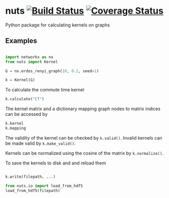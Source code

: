 # nuts [![Build Status](https://travis-ci.org/harryscholes/nuts.svg?branch=master)](https://travis-ci.org/harryscholes/nuts) [![Coverage Status](https://codecov.io/gh/harryscholes/nuts/branch/master/graph/badge.svg)](https://codecov.io/gh/harryscholes/nuts?branch=master)
Python package for calculating kernels on graphs


## Examples

```python

import networkx as nx
from nuts import Kernel

G = nx.erdos_renyi_graph(10, 0.2, seed=1)

k = Kernel(G)
```

To calculate the commute time kernel
```python
k.calculate("CT")
```

The kernel matrix and a dictionary mapping graph nodes to matrix indices can be accessed by
```python
k.kernel
k.mapping
```

The validity of the kernel can be checked by `k.valid()`. Invalid kernels can be made valid by `k.make_valid()`.

Kernels can be normalized using the cosine of the matrix by `k.normalize()`.

To save the kernels to disk and and reload them
```python

k.write(filepath, ...)

from nuts.io import load_from_hdf5
load_from_hdf5(filepath)
```
